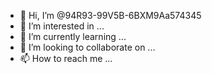 - 👋 Hi, I’m @94R93-99V5B-6BXM9Aa574345
- 👀 I’m interested in ...
- 🌱 I’m currently learning ...
- 💞️ I’m looking to collaborate on ...
- 📫 How to reach me ...

<!---
94R93-99V5B-6BXM9Aa574345/94R93-99V5B-6BXM9Aa574345 is a ✨ special ✨ repository because its `README.md` (this file) appears on your GitHub profile.
You can click the Preview link to take a look at your changes.
--->
